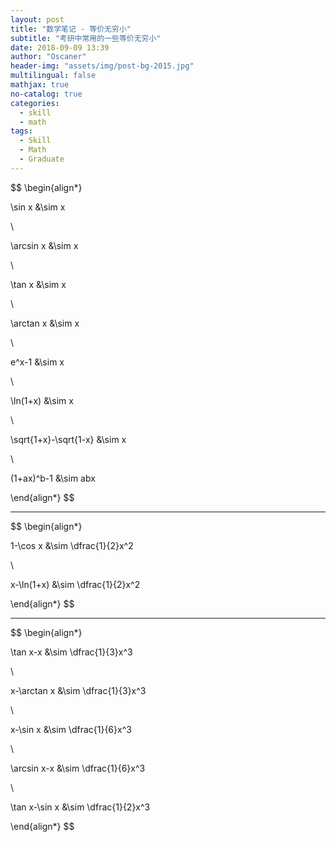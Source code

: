 ```yaml
---
layout: post
title: "数学笔记 - 等价无穷小"
subtitle: "考研中常用的一些等价无穷小"
date: 2018-09-09 13:39
author: "Oscaner"
header-img: "assets/img/post-bg-2015.jpg"
multilingual: false
mathjax: true
no-catalog: true
categories:
  - skill
  - math
tags:
  - Skill
  - Math
  - Graduate
---
```


$$
\begin{align*}

  \sin x &\sim x

  \\

  \arcsin x &\sim x

  \\

  \tan x &\sim x

  \\

  \arctan x &\sim x

  \\

  e^x-1 &\sim x

  \\

  \ln(1+x) &\sim x

  \\

  \sqrt{1+x}-\sqrt{1-x} &\sim x

  \\

  (1+ax)^b-1 &\sim abx

\end{align*}
$$

---

$$
\begin{align*}

  1-\cos x &\sim \dfrac{1}{2}x^2

  \\

  x-\ln(1+x) &\sim \dfrac{1}{2}x^2

\end{align*}
$$

---

$$
\begin{align*}

  \tan x-x &\sim \dfrac{1}{3}x^3

  \\

  x-\arctan x &\sim \dfrac{1}{3}x^3

  \\

  x-\sin x &\sim \dfrac{1}{6}x^3

  \\

  \arcsin x-x &\sim \dfrac{1}{6}x^3

  \\

  \tan x-\sin x &\sim \dfrac{1}{2}x^3

\end{align*}
$$
